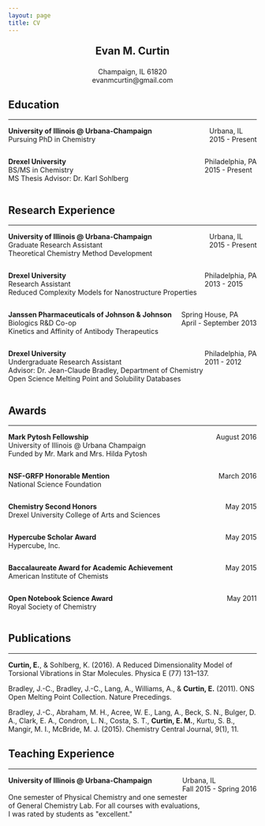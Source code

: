 ```yaml
---
layout: page
title: CV
---
```


<p align="center" style="font-size:150%">
<b>Evan M. Curtin</b><br>
</p>
<p align="center">
Champaign, IL 61820 <br>
evanmcurtin@gmail.com <br>
</p>

## Education

---

<p>
  <span style="float: left;"><b>University of Illinois @ Urbana-Champaign</b> </span>
  <span style="float: right;">Urbana, IL <br> 2015 - Present</span>
  <br>
  <span style="float: left">Pursuing PhD in Chemistry </span>
</p>
<br>

<!---GPA: 4.00 / 4.00 <br> -->

<p>
  <span style="float: left;"><b>Drexel University</b></span>
  <span style="float: right;"> Philadelphia, PA <br>2015 - Present</span>
  <br>
  <span style="float: left"> BS/MS in Chemistry
  <br> MS Thesis Advisor: Dr. Karl Sohlberg
  </span>
</p>

<!---GPA: 3.85 / 4.00<br> -->

<br>
<br>

## Research Experience

---

<p>
  <span style="float: left;"><b>University of Illinois @ Urbana-Champaign</b> </span>
  <span style="float: right;">Urbana, IL <br> 2015 - Present</span>
  <br>
  <span style="float: left">Graduate Research Assistant <br> Theoretical Chemistry Method Development </span>
</p>
<br>
<br>

<p>
  <span style="float: left;"><b>Drexel University</b> </span>
  <span style="float: right;">Philadelphia, PA <br> 2013 - 2015</span>
  <br>
  <span style="float: left">Research Assistant <br>
  Reduced Complexity Models for Nanostructure Properties</span>
</p>
<br>
<br>

<p>
  <span style="float: left;"><b>Janssen Pharmaceuticals of Johnson & Johnson</b> </span>
  <span style="float: right;">Spring House, PA <br> April - September 2013</span>
  <br>
  <span style="float: left">Biologics R&D Co-op <br> Kinetics and Affinity of Antibody Therapeutics </span>
</p>
<br>
<br>

<p>
  <span style="float: left;"><b>Drexel University</b> </span>
  <span style="float: right;">Philadelphia, PA <br> 2011 - 2012</span>
  <br>
  <span style="float: left">Undergraduate Research Assistant
  <br> Advisor: Dr. Jean-Claude Bradley, Department of Chemistry
  <br> Open Science Melting Point and Solubility Databases </span>
</p>
<br>
<br>
<br>

## Awards

---

<p>
  <span style="float: left;"><b>Mark Pytosh Fellowship</b> </span>
  <span style="float: right;">August 2016</span>
  <br>
  <span style="float: left">University of Illinois @ Urbana Champaign
  <br> Funded by Mr. Mark and Mrs. Hilda Pytosh</span>
</p>
<br>
<br>
<p>
  <span style="float: left;"><b>NSF-GRFP Honorable Mention</b> </span>
  <span style="float: right;">March 2016</span>
  <br>
  <span style="float: left">National Science Foundation</span>
</p>
<br>
<p>
  <span style="float: left;"><b>Chemistry Second Honors</b> </span>
  <span style="float: right;">May 2015</span>
  <br>
  <span style="float: left">Drexel University College of Arts and Sciences </span>
</p>
<br>
<p>
  <span style="float: left;"><b>Hypercube Scholar Award</b> </span>
  <span style="float: right;">May 2015</span>
  <br>
  <span style="float: left">Hypercube, Inc. </span>
</p>
<br>
<p>
  <span style="float: left;"><b>Baccalaureate Award for Academic Achievement</b> </span>
  <span style="float: right;">May 2015</span>
  <br>
  <span style="float: left">American Institute of Chemists </span>
</p>
<br>
<p>
  <span style="float: left;"><b>Open Notebook Science Award</b> </span>
  <span style="float: right;">May 2011</span>
  <br>
  <span style="float: left">Royal Society of Chemistry</span>
</p>
<br>

## Publications

---

**Curtin, E.**, & Sohlberg, K. (2016). A Reduced Dimensionality Model of Torsional Vibrations
 in Star Molecules. Physica E (77) 131–137.

Bradley, J.-C., Bradley, J.-C., Lang, A., Williams, A., &
**Curtin, E.** (2011).
ONS Open Melting Point Collection. Nature Precedings.

Bradley, J.-C., Abraham, M. H., Acree, W. E., Lang, A., Beck, S. N.,
Bulger, D. A., Clark, E. A., Condron, L. N., Costa, S. T., **Curtin, E.
M.**, Kurtu, S. B., Mangir, M. I., McBride, M. J. (2015). Chemistry Central Journal, 9(1), 11.

## Teaching Experience

---

<p>
  <span style="float: left;"><b>University of Illinois @ Urbana-Champaign</b> </span>
  <span style="float: right;">Urbana, IL <br> Fall 2015 - Spring 2016</span>
  <span style="float: left">One semester of Physical Chemistry and one semester <br> of
  General Chemistry Lab. For all courses with evaluations, <br>  I was rated by students as "excellent." </span>
</p>
<br>
<br>
<br>
